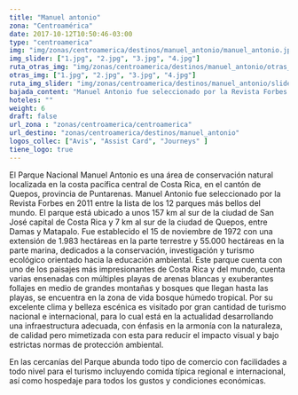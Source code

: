 ```yaml
---
title: "Manuel antonio"
zona: "Centroamérica"
date: 2017-10-12T10:50:46-03:00
type: "centroamerica"
img: "img/zonas/centroamerica/destinos/manuel_antonio/manuel_antonio.jpg"
img_slider: ["1.jpg", "2.jpg", "3.jpg", "4.jpg"]
ruta_otras_img: "img/zonas/centroamerica/destinos/manuel_antonio/otras_imagenes/"
otras_img: ["1.jpg", "2.jpg", "3.jpg", "4.jpg"]
ruta_img_slider: "img/zonas/centroamerica/destinos/manuel_antonio/slider/"
bajada_content: "Manuel Antonio fue seleccionado por la Revista Forbes en 2011 entre la lista de los 12 parques más bellos del mundo."
hoteles: ""
weight: 6
draft: false
url_zona : "zonas/centroamerica/centroamerica"
url_destino: "zonas/centroamerica/destinos/manuel_antonio"
logos_collec: ["Avis", "Assist Card", "Journeys" ]
tiene_logo: true
---
```

El Parque Nacional Manuel Antonio es una área de conservación natural localizada en la costa pacífica central de Costa Rica, en el cantón de Quepos, provincia de Puntarenas. Manuel Antonio fue seleccionado por la Revista Forbes en 2011 entre la lista de los 12 parques más bellos del mundo. El parque está ubicado a unos 157 km al sur de la ciudad de San José capital de Costa Rica y 7 km al sur de la ciudad de Quepos, entre Damas y Matapalo. Fue establecido el 15 de noviembre de 1972 con una extensión de 1.983 hectáreas en la parte terrestre y 55.000 hectáreas en la parte marina, dedicados a la conservación, investigación y turismo ecológico orientado hacia la educación ambiental. Este parque cuenta con uno de los paisajes más impresionantes de Costa Rica y del mundo, cuenta varias ensenadas con múltiples playas de arenas blancas y exuberantes follajes en medio de grandes montañas y bosques que llegan hasta las playas, se encuentra en la zona de vida bosque húmedo tropical. Por su excelente clima y belleza escénica es visitado por gran cantidad de turismo nacional e internacional, para lo cual está en la actualidad desarrollando una infraestructura adecuada, con énfasis en la armonía con la naturaleza, de calidad pero mimetizada con esta para reducir el impacto visual y bajo estrictas normas de protección ambiental.

En las cercanías del Parque abunda todo tipo de comercio con facilidades a todo nivel para el turismo incluyendo comida típica regional e internacional, así como hospedaje para todos los gustos y condiciones económicas.
